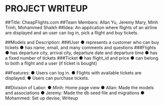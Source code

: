 # PROJECT WRITEUP

##Title: CheapFlights.com
##Team Members: Allan Yu, Jeremy Mary, Minh Trinh, Mohammed Shaikh
##Idea: An application where flights of an airline are displayed and an user can log in, pick a flight and buy tickets.

##Models and Description:
###User
● represents a customer who can buy tickets
● has name, email, and many comments and questions
###Flights
● has departure city, arrival city, departure date and departure time
● has a fixed number of tickets
###Ticket
● has flight_id and price
● can belong to both a flight and a user (if ticket is bought)

##Features:
● Users can log in.
● Flights with available tickets are displayed.
● Users can purchase tickets.

##Division of Labor:
● Minh: Home page view
● Allan: Made the models and associations
● Jeremy: Made the db seed file and migrations
● Mohammed: Set up devise, Writeup
